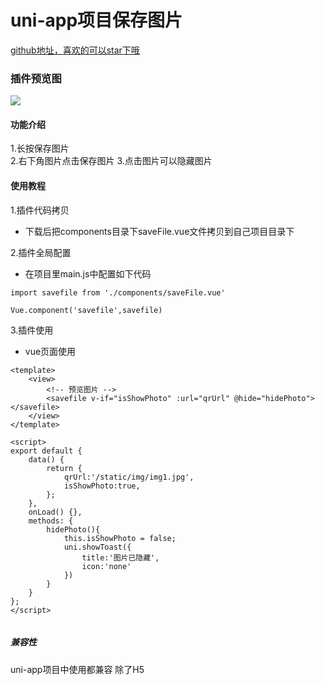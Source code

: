 # uni-app项目保存图片

[github地址，喜欢的可以star下哦](https://github.com/xiaowang1314/uniapp-plugin-collections/blob/master/markdowns/saveImg.md)

### 插件预览图
![](https://github.com/xiaowang1314/u-validcode/blob/master/static/saveImg.gif)

#### 功能介绍

1.长按保存图片    
2.右下角图片点击保存图片
3.点击图片可以隐藏图片


#### 使用教程



1.插件代码拷贝

- 下载后把components目录下saveFile.vue文件拷贝到自己项目目录下

2.插件全局配置

- 在项目里main.js中配置如下代码

```
import savefile from './components/saveFile.vue'

Vue.component('savefile',savefile)

```

3.插件使用

- vue页面使用

```
<template>
	<view>
		<!-- 预览图片 -->
		<savefile v-if="isShowPhoto" :url="qrUrl" @hide="hidePhoto"></savefile>
	</view>
</template>

<script>
export default {
	data() {
		return {
			qrUrl:'/static/img/img1.jpg',
			isShowPhoto:true,
		};
	},
	onLoad() {},
	methods: {
		hidePhoto(){
			this.isShowPhoto = false;
			uni.showToast({
				title:'图片已隐藏',
				icon:'none'
			})
		}
	}
};
</script>


```


##### 兼容性
uni-app项目中使用都兼容 除了H5